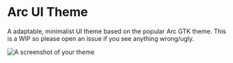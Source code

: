 # Arc UI Theme

A adaptable, minimalist UI theme based on the popular Arc GTK theme. This is a WIP so please open an issue if you see anything wrong/ugly.

![A screenshot of your theme](https://cloud.githubusercontent.com/assets/378023/8842525/4215f26c-3136-11e5-9d94-d2c078a05d24.png)
